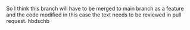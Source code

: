 So I think this branch will have to be merged to main branch as a feature and the code modified in this case the text needs to be reviewed in pull request.
hbdschb
